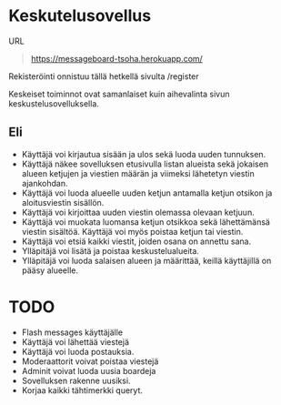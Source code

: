 # Keskutelusovellus

URL
> https://messageboard-tsoha.herokuapp.com/


Rekisteröinti onnistuu tällä hetkellä sivulta /register

Keskeiset toiminnot ovat samanlaiset kuin aihevalinta sivun keskustelusovelluksella.

## Eli

* Käyttäjä voi kirjautua sisään ja ulos sekä luoda uuden tunnuksen.
* Käyttäjä näkee sovelluksen etusivulla listan alueista sekä jokaisen alueen ketjujen ja viestien määrän ja viimeksi lähetetyn viestin ajankohdan.
* Käyttäjä voi luoda alueelle uuden ketjun antamalla ketjun otsikon ja aloitusviestin sisällön.
* Käyttäjä voi kirjoittaa uuden viestin olemassa olevaan ketjuun.
* Käyttäjä voi muokata luomansa ketjun otsikkoa sekä lähettämänsä viestin sisältöä. Käyttäjä voi myös poistaa ketjun tai viestin.
* Käyttäjä voi etsiä kaikki viestit, joiden osana on annettu sana.
* Ylläpitäjä voi lisätä ja poistaa keskustelualueita.
* Ylläpitäjä voi luoda salaisen alueen ja määrittää, keillä käyttäjillä on pääsy alueelle.


# TODO
* Flash messages käyttäjälle
* Käyttäjä voi lähettää viestejä
* Käyttäjä voi luoda postauksia.
* Moderaattorit voivat poistaa viestejä
* Adminit voivat luoda uusia boardeja
* Sovelluksen rakenne uusiksi.
* Korjaa kaikki tähtimerkki queryt.